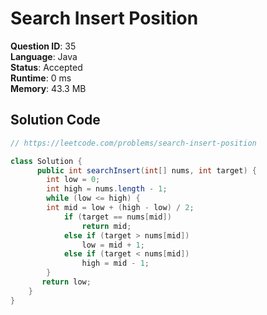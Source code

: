 # Search Insert Position

**Question ID**: 35  
**Language**: Java  
**Status**: Accepted  
**Runtime**: 0 ms  
**Memory**: 43.3 MB  

## Solution Code
```java
// https://leetcode.com/problems/search-insert-position

class Solution {
      public int searchInsert(int[] nums, int target) {
        int low = 0;
        int high = nums.length - 1;
        while (low <= high) {
        int mid = low + (high - low) / 2;
            if (target == nums[mid])
                return mid;
            else if (target > nums[mid])
                low = mid + 1;
            else if (target < nums[mid])
                high = mid - 1;
        }
       return low;
    }
}
```
